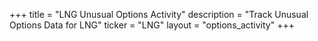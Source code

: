 +++
title = "LNG Unusual Options Activity"
description = "Track Unusual Options Data for LNG"
ticker = "LNG"
layout = "options_activity"
+++

